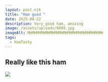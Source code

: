 ```yaml
---
layout: post.njk
title: "Ham good "
date: 2025-08-22
description: Very good ham, amazing
image: /assets/uploads/6099.jpg
imageAlt: MHMHMHMHMHMHMHMHMHMHMHMHMHMHMHMHMH
tags:
  - HamTasty
---
```

## Really like this ham

![](/assets/uploads/6098.jpg)